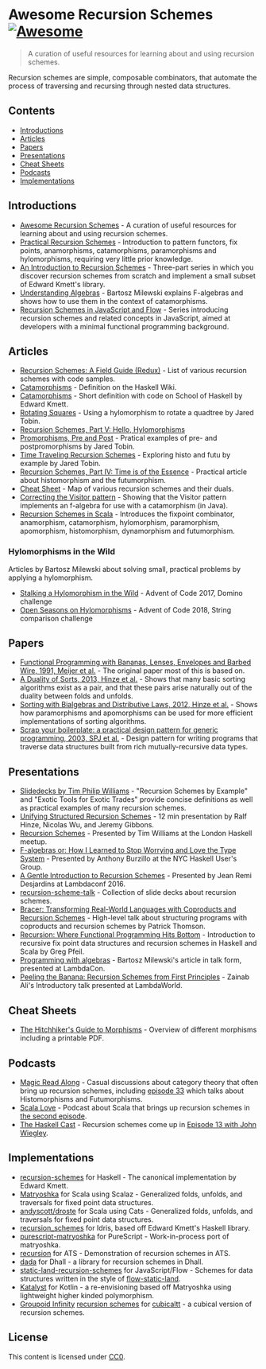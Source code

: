# Awesome Recursion Schemes [![Awesome](https://cdn.rawgit.com/sindresorhus/awesome/d7305f38d29fed78fa85652e3a63e154dd8e8829/media/badge.svg)](https://github.com/sindresorhus/awesome)

> A curation of useful resources for learning about and using recursion schemes.

Recursion schemes are simple, composable combinators, that automate the process of traversing and recursing through nested data structures.


## Contents

- [Introductions](#introductions)
- [Articles](#articles)
- [Papers](#papers)
- [Presentations](#presentations)
- [Cheat Sheets](#cheat-sheets)
- [Podcasts](#podcasts)
- [Implementations](#implementations)


## Introductions

- [Awesome Recursion Schemes](https://github.com/passy/awesome-recursion-schemes) - A curation of useful resources for learning about and using recursion schemes.
- [Practical Recursion Schemes](https://jtobin.io/practical-recursion-schemes) -
  Introduction to pattern functors, fix points, anamorphisms, catamorphisms,
  paramorphisms and hylomorphisms, requiring very little prior knowledge.
- [An Introduction to Recursion Schemes](http://blog.sumtypeofway.com/an-introduction-to-recursion-schemes/) -
  Three-part series in which you discover recursion schemes from scratch and
  implement a small subset of Edward Kmett's library.
- [Understanding Algebras](https://www.schoolofhaskell.com/user/bartosz/understanding-algebras) -
  Bartosz Milewski explains F-algebras and shows how to use them in the context of
  catamorphisms.
- [Recursion Schemes in JavaScript and Flow](https://medium.com/@JosephJnk/recursion-schemes-in-javascript-and-flow-with-static-land-recursision-schemes-97cf10599fb7) -
  Series introducing recursion schemes and related concepts in JavaScript,
  aimed at developers with a minimal functional programming background.

## Articles

- [Recursion Schemes: A Field Guide (Redux)](http://comonad.com/reader/2009/recursion-schemes/) -
  List of various recursion schemes with code samples.
- [Catamorphisms](https://wiki.haskell.org/Catamorphisms) - Definition on the Haskell Wiki.
- [Catamorphisms](https://www.schoolofhaskell.com/user/edwardk/recursion-schemes/catamorphisms) -
  Short definition with code on School of Haskell by Edward Kmett.
- [Rotating Squares](https://jtobin.io/rotating-squares) - Using a hylomorphism to rotate a quadtree by Jared Tobin.
- [Recursion Schemes, Part V: Hello, Hylomorphisms](http://blog.sumtypeofway.com/recursion-schemes-part-v/)
- [Promorphisms, Pre and Post](https://jtobin.io/promorphisms-pre-post) - Pratical examples of pre- and postpromorphisms by Jared Tobin.
- [Time Traveling Recursion Schemes](https://jtobin.io/time-traveling-recursion) - Exploring histo and futu by example by Jared Tobin.
- [Recursion Schemes, Part IV: Time is of the Essence](http://blog.sumtypeofway.com/recursion-schemes-part-iv-time-is-of-the-essence/) - Practical article about histomorphism and the futumorphism.
- [Cheat Sheet](https://github.com/sellout/recursion-scheme-talk/blob/master/cheat%20sheet.pdf) - Map of various recursion schemes and their duals.
- [Correcting the Visitor pattern](http://logji.blogspot.co.uk/2012/02/correcting-visitor-pattern.html) - Showing that the Visitor pattern implements an f-algebra for use with a catamorphism (in Java).
- [Recursion Schemes in Scala](https://free.cofree.io/2017/11/13/recursion/) - Introduces the fixpoint combinator, anamorphism, catamorphism, hylomorphism, paramorphism, apomorphism, histomorphism, dynamorphism and futumorphism.

### Hylomorphisms in the Wild

Articles by Bartosz Milewski about solving small, practical problems by applying a hylomorphism.

- [Stalking a Hylomorphism in the Wild](https://bartoszmilewski.com/2017/12/29/stalking-a-hylomorphism-in-the-wild/) - Advent of Code 2017, Domino challenge
- [Open Seasons on Hylomorphisms](https://bartoszmilewski.com/2018/12/20/open-season-on-hylomorphisms/) - Advent of Code 2018, String comparison challenge

## Papers

- [Functional Programming with Bananas, Lenses, Envelopes and Barbed Wire, 1991, Meijer et al.](http://maartenfokkinga.github.io/utwente/mmf91m.pdf) -
  The original paper most of this is based on.
- [A Duality of Sorts, 2013, Hinze et al.](http://www.cs.ox.ac.uk/ralf.hinze/publications/Sorting.pdf) -
  Shows that many basic sorting algorithms exist as a pair, and that these pairs
  arise naturally out of the duality between folds and unfolds.
- [Sorting with Bialgebras and Distributive Laws, 2012, Hinze et al.](http://www.cs.ox.ac.uk/people/daniel.james/sorting/sorting.pdf) -
  Shows how paramorphisms and apomorphisms can be used for more efficient
  implementations of sorting algorithms.
- [Scrap your boilerplate: a practical design pattern for generic programming, 2003, SPJ et al.](http://research.microsoft.com/en-us/um/people/simonpj/Papers/hmap/hmap.ps) -
  Design pattern for writing programs that traverse data structures built from rich mutually-recursive data types.

## Presentations

- [Slidedecks by Tim Philip Williams](http://www.timphilipwilliams.com/slides.html) -
  "Recursion Schemes by Example" and "Exotic Tools for Exotic Trades" provide
  concise definitions as well as practical examples of many recursion schemes.
- [Unifying Structured Recursion Schemes](https://www.youtube.com/watch?v=9EGYSb9vov8) -
  12 min presentation by Ralf Hinze, Nicolas Wu, and Jeremy Gibbons.
- [Recursion Schemes](https://www.youtube.com/watch?v=Zw9KeP3OzpU) -
  Presented by Tim Williams at the London Haskell meetup.
- [F-algebras or: How I Learned to Stop Worrying and Love the Type System](https://www.youtube.com/watch?v=PK4SOaAGVfg) -
  Presented by Anthony Burzillo at the NYC Haskell User's Group.
- [A Gentle Introduction to Recursion Schemes](https://www.youtube.com/watch?v=i5A2Amfcir8) -
  Presented by Jean Remi Desjardins at Lambdaconf 2016.
- [recursion-scheme-talk](https://github.com/sellout/recursion-scheme-talk) - Collection of slide decks about recursion schemes.
- [Bracer: Transforming Real-World Languages with Coproducts and Recursion Schemes](https://www.youtube.com/watch?v=5Kr7IykGMzU) - High-level talk about structuring programs with coproducts and recursion schemes by Patrick Thomson.
- [Recursion: Where Functional Programming Hits Bottom](https://www.youtube.com/watch?v=24UoRaoKLjM) - Introduction to recursive fix point data structures and recursion schemes in Haskell and Scala by Greg Pfeil.
- [Programming with algebras](https://www.youtube.com/watch?v=-98fR9VmLbQ) - Bartosz Milewski's article in talk form, presented at LambdaCon.
- [Peeling the Banana: Recursion Schemes from First Principles](https://www.youtube.com/watch?v=XZ9nPZbaYfE&t=3s) - Zainab Ali's Introductory talk presented at LambdaWorld.

## Cheat Sheets

- [The Hitchhiker's Guide to Morphisms](https://ipfs.io/ipfs/QmTppu1VDAQWsdiyVSZX6qb8PErdpwzNP2oKfEhcgaBvWR/guide-to-morphisms.pdf) - Overview of different morphisms including a printable PDF.

## Podcasts

- [Magic Read Along](http://www.magicreadalong.com/) - Casual discussions about
  category theory that often bring up recursion schemes, including [episode
  33](http://www.magicreadalong.com/episode/33) which talks about Histomorphisms
  and Futumorphisms.
- [Scala Love](https://scala.love/) - Podcast about Scala that brings up
  recursion schemes in [the second episode](https://scala.love/happy-valentin/).
- [The Haskell Cast](https://www.haskellcast.com/) - Recursion schemes come up in
  [Episode 13 with John Wiegley](https://www.haskellcast.com/episode/013-john-wiegley-on-categories-and-compilers).

## Implementations

- [recursion-schemes](https://github.com/ekmett/recursion-schemes/) for
  Haskell - The canonical implementation by Edward Kmett.
- [Matryoshka](https://github.com/slamdata/matryoshka) for Scala using Scalaz -
  Generalized folds, unfolds, and traversals for fixed point data structures.
- [andyscott/droste](https://github.com/andyscott/droste) for Scala using Cats -
  Generalized folds, unfolds, and traversals for fixed point data structures.
- [recursion\_schemes](https://github.com/vmchale/recursion_schemes/) for
  Idris, based off Edward Kmett's Haskell library.
- [purescript-matryoshka](https://github.com/slamdata/purescript-matryoshka) for PureScript -
  Work-in-process port of matryoshka.
- [recursion](https://github.com/vmchale/recursion) for ATS - Demonstration of
  recursion schemes in ATS.
- [dada](https://github.com/sellout/dada) for Dhall - a library for recursion
  schemes in Dhall.
- [static-land-recursion-schemes](https://github.com/JosephJNK/static-land-recursion-schemes) for JavaScript/Flow -
  Schemes for data structures written in the style of [flow-static-land](https://github.com/gcanti/flow-static-land).
- [Katalyst](https://github.com/aedans/Katalyst) for Kotlin - a re-envisioning based off Matryoshka using lightweight higher kinded polymorphism.
- [Groupoid Infinity](http://groupoid.space/mltt/inductive/) [recursion schemes](https://github.com/groupoid/infinity/blob/master/priv/recursion.ctt) for [cubicaltt](https://github.com/mortberg/cubicaltt) - a cubical version of recursion schemes.

## License

This content is licensed
under [CC0](https://creativecommons.org/publicdomain/zero/1.0/).
